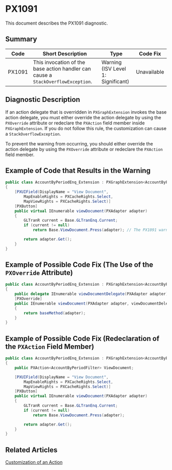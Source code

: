 # PX1091
This document describes the PX1091 diagnostic.

## Summary

| Code   | Short Description                                                                | Type                           | Code Fix    | 
| ------ | -------------------------------------------------------------------------------- | ------------------------------ | ----------- | 
| PX1091 | This invocation of the base action handler can cause a `StackOverflowException`. | Warning (ISV Level 1: Significant) | Unavailable | 

## Diagnostic Description
If an action delegate that is overridden in `PXGraphExtension` invokes the base action delegate, you must either override the action delegate by using the `PXOverride` attribute or redeclare the `PXAction` field member inside `PXGraphExtension`. If you do not follow this rule, the customization can cause a `StackOverflowException`.

To prevent the warning from occurring, you should either override the action delegate by using the `PXOverride` attribute or redeclare the `PXAction` field member.

## Example of Code that Results in the Warning

```C#
public class AccountByPeriodEnq_Extension : PXGraphExtension<AccountByPeriodEnq>
{
    [PXUIField(DisplayName = "View Document",
        MapEnableRights = PXCacheRights.Select,
        MapViewRights = PXCacheRights.Select)]
    [PXButton]
    public virtual IEnumerable viewDocument(PXAdapter adapter)
    {
        GLTranR current = Base.GLTranEnq.Current;
        if (current != null)
            return Base.ViewDocument.Press(adapter); // The PX1091 warning is displayed for this line.

        return adapter.Get();
    }
}
```

## Example of Possible Code Fix (The Use of the `PXOverride` Attribute)

```C#
public class AccountByPeriodEnq_Extension : PXGraphExtension<AccountByPeriodEnq>
{
    public delegate IEnumerable viewDocumentDelegate(PXAdapter adapter);
    [PXOverride]
    public IEnumerable viewDocument(PXAdapter adapter, viewDocumentDelegate baseMethod)
    {
        return baseMethod(adapter);
    }
}
```

## Example of Possible Code Fix (Redeclaration of the `PXAction` Field Member)

```C#
public class AccountByPeriodEnq_Extension : PXGraphExtension<AccountByPeriodEnq>
{
    public PXAction<AccountByPeriodFilter> ViewDocument;

    [PXUIField(DisplayName = "View Document",
        MapEnableRights = PXCacheRights.Select,
        MapViewRights = PXCacheRights.Select)]
    [PXButton]
    public virtual IEnumerable viewDocument(PXAdapter adapter)
    {
        GLTranR current = Base.GLTranEnq.Current;
        if (current != null)
            return Base.ViewDocument.Press(adapter); 

        return adapter.Get();
    }
}
```

## Related Articles

[Customization of an Action](https://help.acumatica.com/Help?ScreenId=ShowWiki&pageid=828d4d7a-597c-4fc6-896b-b6bb1b88266f)